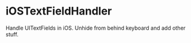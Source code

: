 iOSTextFieldHandler
===================

Handle UITextFields in iOS. Unhide from behind keyboard and add other stuff.
